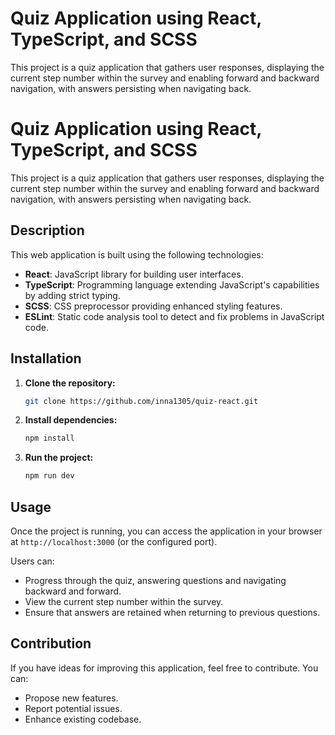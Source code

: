 # Quiz Application using React, TypeScript, and SCSS
This project is a quiz application that gathers user responses, displaying the current step number within the survey and enabling forward and backward navigation, with answers persisting when navigating back.

# Quiz Application using React, TypeScript, and SCSS

This project is a quiz application that gathers user responses, displaying the current step number within the survey and enabling forward and backward navigation, with answers persisting when navigating back. 

## Description

This web application is built using the following technologies:

- **React**: JavaScript library for building user interfaces.
- **TypeScript**: Programming language extending JavaScript's capabilities by adding strict typing.
- **SCSS**: CSS preprocessor providing enhanced styling features.
- **ESLint**: Static code analysis tool to detect and fix problems in JavaScript code.

## Installation

1. **Clone the repository:**
    ```bash
    git clone https://github.com/inna1305/quiz-react.git
    ```

2. **Install dependencies:**
    ```bash
    npm install
    ```

3. **Run the project:**
    ```bash
    npm run dev
    ```

## Usage

Once the project is running, you can access the application in your browser at `http://localhost:3000` (or the configured port).

Users can:

- Progress through the quiz, answering questions and navigating backward and forward.
- View the current step number within the survey.
- Ensure that answers are retained when returning to previous questions.

## Contribution

If you have ideas for improving this application, feel free to contribute. You can:

- Propose new features.
- Report potential issues.
- Enhance existing codebase.
